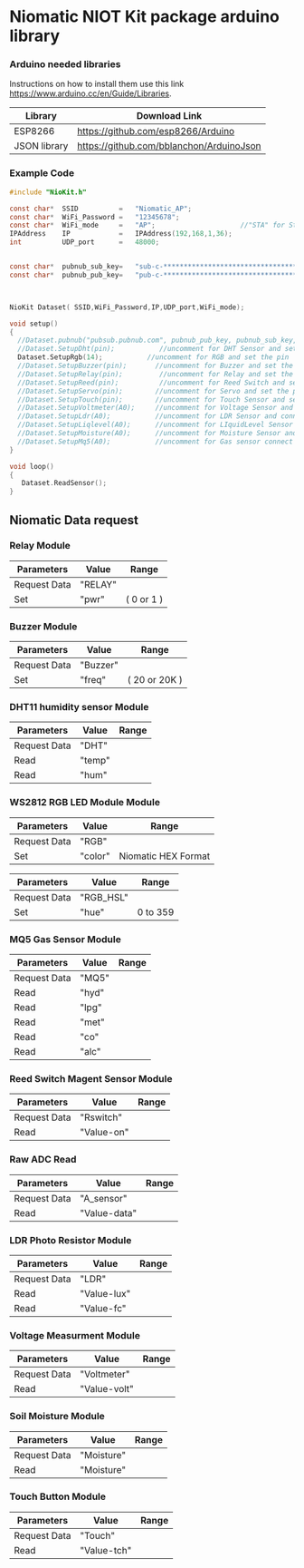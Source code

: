 # Niomatic NIOT Kit package arduino library


### Arduino needed libraries
Instructions on how to install them use this link https://www.arduino.cc/en/Guide/Libraries.

| Library | Download Link |
| ------ | ------ |
| ESP8266 | https://github.com/esp8266/Arduino |
| JSON library | https://github.com/bblanchon/ArduinoJson |

### Example Code
```C
#include "NioKit.h"

const char*  SSID          =   "Niomatic_AP";
const char*  WiFi_Password =   "12345678";
const char*  WiFi_mode     =   "AP";                     //"STA" for Station  or "AP" for Access Point
IPAddress    IP            =   IPAddress(192,168,1,36);
int          UDP_port      =   48000;


const char*  pubnub_sub_key=   "sub-c-************************************";
const char*  pubnub_pub_key=   "pub-c-************************************";



NioKit Dataset( SSID,WiFi_Password,IP,UDP_port,WiFi_mode);  

void setup()
{  
  //Dataset.pubnub("pubsub.pubnub.com", pubnub_pub_key, pubnub_sub_key, "demo");
  //Dataset.SetupDht(pin);           //uncomment for DHT Sensor and set the pin
  Dataset.SetupRgb(14);           //uncomment for RGB and set the pin
  //Dataset.SetupBuzzer(pin);       //uncomment for Buzzer and set the pin
  //Dataset.SetupRelay(pin);         //uncomment for Relay and set the pin
  //Dataset.SetupReed(pin);          //uncomment for Reed Switch and set the pin
  //Dataset.SetupServo(pin);        //uncomment for Servo and set the pin
  //Dataset.SetupTouch(pin);        //uncomment for Touch Sensor and set the pin
  //Dataset.SetupVoltmeter(A0);     //uncomment for Voltage Sensor and connect it to A0
  //Dataset.SetupLdr(A0);           //uncomment for LDR Sensor and connect it to A0
  //Dataset.SetupLiqlevel(A0);      //uncomment for LIquidLevel Sensor and connect it to A0
  //Dataset.SetupMoisture(A0);      //uncomment for Moisture Sensor and connect it to A0
  //Dataset.SetupMq5(A0);           //uncomment for Gas sensor connect it to A0
}

void loop()
{
   Dataset.ReadSensor();    
}
```
## Niomatic Data request

### Relay Module
| Parameters | Value | Range |
| ------ | ------ | ------ |
| Request Data | "RELAY" | |
| Set | "pwr" | ( 0 or 1 ) |

### Buzzer Module
| Parameters | Value | Range |
| ------ | ------ | ------ |
| Request Data | "Buzzer" | |
| Set | "freq" | ( 20 or 20K ) |

### DHT11 humidity sensor Module
| Parameters | Value | Range |
| ------ | ------ | ------ |
| Request Data | "DHT" | |
| Read | "temp" |  |
| Read | "hum" |  |

### WS2812 RGB LED Module Module
| Parameters | Value | Range |
| ------ | ------ | ------ |
| Request Data | "RGB" | |
| Set | "color" | Niomatic HEX Format |

| Parameters | Value | Range |
| ------ | ------ | ------ |
| Request Data | "RGB_HSL" | |
| Set | "hue" | 0 to 359 |

### MQ5 Gas Sensor Module
| Parameters | Value | Range |
| ------ | ------ | ------ |
| Request Data | "MQ5" | |
| Read | "hyd" |  |
| Read | "lpg" |  |
| Read | "met" |  |
| Read | "co" |  |
| Read | "alc" |  |

### Reed Switch Magent Sensor Module
| Parameters | Value | Range |
| ------ | ------ | ------ |
| Request Data | "Rswitch" | |
| Read | "Value-on" |  |

### Raw ADC Read
| Parameters | Value | Range |
| ------ | ------ | ------ |
| Request Data | "A_sensor" | |
| Read | "Value-data" |  |

### LDR Photo Resistor Module
| Parameters | Value | Range |
| ------ | ------ | ------ |
| Request Data | "LDR" | |
| Read | "Value-lux" |  |
| Read | "Value-fc" |  |

### Voltage Measurment Module
| Parameters | Value | Range |
| ------ | ------ | ------ |
| Request Data | "Voltmeter" | |
| Read | "Value-volt" |  |

### Soil Moisture Module
| Parameters | Value | Range |
| ------ | ------ | ------ |
| Request Data | "Moisture" | |
| Read | "Moisture" |  |

### Touch Button Module
| Parameters | Value | Range |
| ------ | ------ | ------ |
| Request Data | "Touch" | |
| Read | "Value-tch" |  |


